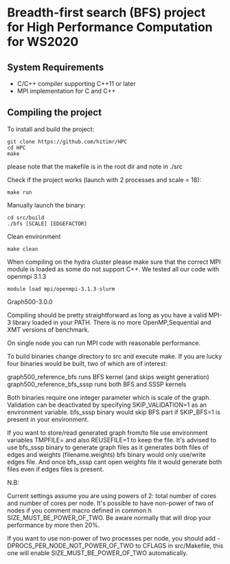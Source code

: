 # Breadth-first search (BFS) project for High Performance Computation for WS2020

## System Requirements

* C/C++ compiler supporting C++11 or later
* MPI implementation for C and C++

## Compiling the project

To install and build the project:

    git clone https://github.com/hitimr/HPC
    cd HPC
    make

please note that the makefile is in the root dir and note in ./src

Check if the project works (launch with 2 processes and scale = 18):

    make run


Manually launch the binary:

    cd src/build
    ./bfs [SCALE] [EDGEFACTOR]


Clean environment

    make clean


When compiling on the hydra cluster please make sure that the correct MPI module is loaded as some do not support C++.
We tested all our code with openmpi 3.1.3

    module load mpi/openmpi-3.1.3-slurm




Graph500-3.0.0

Compiling should be pretty straightforward as long as you have a valid MPI-3 library loaded in your PATH.
There is no more OpenMP,Sequential and XMT versions of benchmark.

On single node you can run MPI code with reasonable performance.

To build binaries change directory to src and execute make.
If you are lucky four binaries would be built, two of which are of interest:

graph500_reference_bfs runs BFS kernel (and skips weight generation)
graph500_reference_bfs_sssp runs both BFS and SSSP kernels

Both binaries require one integer parameter which is scale of the graph.
Validation can be deactivated by specifying SKIP_VALIDATION=1 as an environment variable.
bfs_sssp binary would skip BFS part if SKIP_BFS=1 is present in your environment.

If you want to store/read generated graph from/to file use environment variables TMPFILE=<filename> and also REUSEFILE=1 to keep the file.
It's advised to use bfs_sssp binary to generate graph files as it generates both files of edges and weights (filename.weights)
bfs binary would only use/write edges file. And once bfs_sssp cant open weights file it would generate both files even if edges files is present.

N.B:

Current settings assume you are using powers of 2: total number of cores and number of cores per node.
It's possible to have non-power of two of nodes if you comment macro defined in common.h SIZE_MUST_BE_POWER_OF_TWO.
Be aware normally that will drop your performance by more then 20%.

If you want to use non-power of two processes per node, you should add -DPROCS_PER_NODE_NOT_POWER_OF_TWO to CFLAGS in src/Makefile,
this one will enable SIZE_MUST_BE_POWER_OF_TWO automatically.
